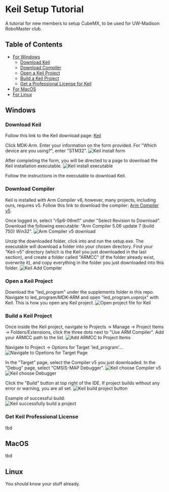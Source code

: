 # Keil Setup Tutorial
A tutorial for new members to setup CubeMX, to be used for UW-Madison RoboMaster club.

## Table of Contents
- [For Windows](#windows)
  - [Download Keil](#download-keil)
  - [Download Compiler](#download-compiler)
  - [Open a Keil Project](#open-a-keil-project)
  - [Build a Keil Project](#build-a-keil-project)
  - [Get a Professional License for Keil](#get-keil-professional-license)
- [For MacOS](#macos)
- [For Linux](#linux)

## Windows
### Download Keil
Follow this link to the Keil download page: [Keil](https://www.keil.com/download/product/?utm_source=chatgpt.com)

Click MDK-Arm. Enter your information on the form provided. For "Which device are you using?", enter "STM32".
![Keil install form](images/keil-install-form.png)

After completing the form, you will be directed to a page to download the Keil installation executable.
![Keil install executable](images/keil-install-site.png)

Follow the instructions in the executable to download Keil.
### Download Compiler
Keil is installed with Arm Compiler v6, however, many projects, including ours, requires v5. Follow this link to download the compiler: [Arm Compiler v5](https://developer.arm.com/downloads/view/ACOMP5).

Once logged in, select "r5p6-06rel1" under "Select Revision to Download". Download the following executable: "Arm Compiler 5.06 update 7 (build 750) Win32".
![Arm Compiler v5 download](images/keil-compiler-download.png)

Unzip the downloaded folder, click into and run the setup.exe. The executable will download a folder into your chosen directory. Find your "Keil-v5" directory (which is the Keil you just downloaded in the last section), and create a folder called "ARMCC" (if the folder already exist, overwrite it), and copy everything in the folder you just downloaded into this folder.
![Keil Add Compiler](images/keil-compiler-directory.png)

### Open a Keil Project
Download the "led_program" under the supplements folder in this repo. Navigate to led_program/MDK-ARM and open "led_program.uvprojx" with Keil. This is how you open any Keil project.
![Open project file for Keil](images/keil-open-project.png)

### Build a Keil Project
Once inside the Keil project, navigate to Projects -> Manage -> Project Items -> Folders/Extensions, click the three dots next to "Use ARM Compiler". Add your ARMCC path to the list.
![Add ARMCC to Project Items](images/add-armcc-path.png)

Navigate to Project -> Options for Target 'led_program'...
![Navigate to Opetions for Target Page](images/keil-navigate-build.png)

In the "Target" page, select the Compiler v5 you just downloaded. In the "Debug" page, select "CMSIS-MAP Debugger".
![Keil choose Compiler v5](images/keil-choose-compiler.png)
![Keil choose Debugger](images/keil-choose-debugger.png)

Click the "Build" button at top right of the IDE. If project builds without any error or warning, you are all set.
![Keil build project button](images/keil-build-button.png)

Example of successful build:<br>
![Keil successfully build a project](images/keil-success-build.png)

### Get Keil Professional License
tbd

## MacOS
tbd

## Linux
You should know your stuff already.